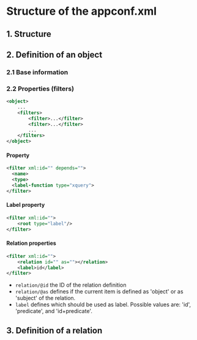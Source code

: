# Structure of the appconf.xml

## 1. Structure

## 2. Definition of an object

### 2.1 Base information

### 2.2 Properties (filters)

```xml
<object>
    ...
    <filters>
        <filter>...</filter>
        <filter>...</filter>
        ...
    </filters>
</object>
```

#### Property

```xml
<filter xml:id="" depends="">
  <name>
  <type>
  <label-function type="xquery">
</filter>
```

#### Label property

```xml
<filter xml:id="">
    <root type="label"/>
</filter>
```

#### Relation properties

```xml
<filter xml:id="">
    <relation id="" as=""></relation>
    <label>id</label>
</filter>
```

- `relation/@id` the ID of the relation definition
- `relation/@as` defines if the current item is defined as 'object' or as 'subject' of the relation.
- `label` defines which should be used as label. Possible values are: 'id', 'predicate', and 'id+predicate'.

## 3. Definition of a relation